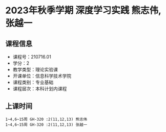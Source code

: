 # 2023年秋季学期 深度学习实践 熊志伟, 张越一






## 课程信息

- 课程号：210716.01
- 学分：2
- 教学类型：理论实验课
- 开课单位：信息科学技术学院
- 课程类别：专业基础
- 课程层次：本科计划内课程

## 上课时间

```
1~4,6~15周 GH-320 :2(11,12,13) 熊志伟
1~4,6~15周 GH-320 :2(11,12,13) 张越一
```

